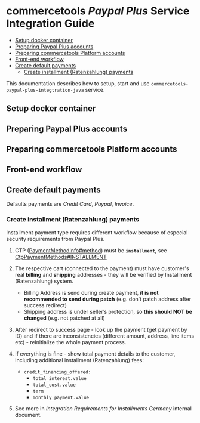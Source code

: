 # commercetools _Paypal Plus_ Service Integration Guide

<!-- START doctoc generated TOC please keep comment here to allow auto update -->
<!-- DON'T EDIT THIS SECTION, INSTEAD RE-RUN doctoc TO UPDATE -->

- [Setup docker container](#setup-docker-container)
- [Preparing Paypal Plus accounts](#preparing-paypal-plus-accounts)
- [Preparing commercetools Platform accounts](#preparing-commercetools-platform-accounts)
- [Front-end workflow](#front-end-workflow)
- [Create default payments](#create-default-payments)
  - [Create installment (Ratenzahlung) payments](#create-installment-ratenzahlung-payments)

<!-- END doctoc generated TOC please keep comment here to allow auto update -->

This documentation describes how to setup, start and use `commercetools-paypal-plus-integtration-java` service.

## Setup docker container

## Preparing Paypal Plus accounts

## Preparing commercetools Platform accounts

## Front-end workflow

## Create default payments

Defaults payments are _Credit Card_, _Paypal_, _Invoice_.

### Create installment (Ratenzahlung) payments

Installment payment type requires different workflow because of especial security requirements from Paypal Plus.

  1. CTP ([PaymentMethodInfo#method](http://dev.commercetools.com/http-api-projects-payments.html#paymentmethodinfo))
  must be **`installment`**, see [CtpPaymentMethods#INSTALLMENT](/src/main/java/com/commercetools/payment/constants/ctp/CtpPaymentMethods.java)
  
  2. The respective cart (connected to the payment) must have customer's real **billing** and **shipping** addresses - 
  they will be verified by Installment (Ratenzahlung) system.
      * Billing Address is send during create payment, **it is not recommended to send during patch** (e.g. 
      don't patch address after success redirect)
      * Shipping address is under seller’s protection, so **this should NOT be changed** (e.g. not patched at all)
  
  3. After redirect to success page - look up the payment (get payment by ID) and if there are inconsistencies 
  (different amount, address, line items etc) -  reinitialize the whole payment process.
  
  4. If everything is fine - show total payment details to the customer, including additional installment (Ratenzahlung) fees:
      * `credit_financing_offered:`
          * `total_interest.value`
          * `total_cost.value` 
          * `term`
          * `monthly_payment.value`
          
  5. See more in _Integration Requirements for Installments Germany_ internal document.
  
  

